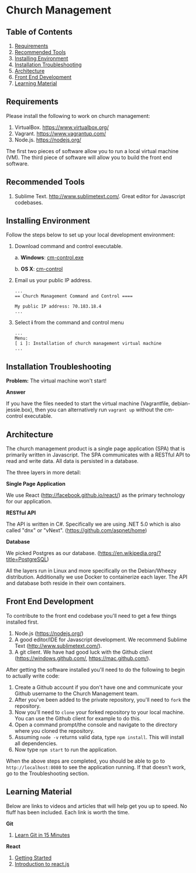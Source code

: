 # Church Management

## Table of Contents
1. <a href="https://github.com/saddlebackdev/church-management#requirements">Requirements</a>
2. <a href="https://github.com/saddlebackdev/church-management#recommended-tools">Recommended Tools</a>
3. <a href="https://github.com/saddlebackdev/church-management#installing-environment">Installing Environment</a>
4. <a href="https://github.com/saddlebackdev/church-management#installation-troubleshooting">Installation Troubleshooting</a>
5. <a href="https://github.com/saddlebackdev/church-management#architecture">Architecture</a>
6. <a href="https://github.com/saddlebackdev/church-management#front-end-development">Front End Development</a>
7. <a href="https://github.com/saddlebackdev/church-management/blob/master/README.md#learning-material">Learning Material</a>

## Requirements
Please install the following to work on church management:

1. VirtualBox. <a href="https://www.virtualbox.org/">https://www.virtualbox.org/</a>
2. Vagrant. <a href="https://www.vagrantup.com/">https://www.vagrantup.com/</a>
3. Node.js. <a href="https://nodejs.org/">https://nodejs.org/</a>

The first two pieces of software allow you to run a local virtual machine (VM). The third piece of software will allow you to build the front end software.

## Recommended Tools

1. Sublime Text. <a href="http://www.sublimetext.com/">http://www.sublimetext.com/</a>. Great editor for Javascript codebases.

## Installing Environment
Follow the steps below to set up your local development environment:

1. Download command and control executable.

    a. **Windows**: <a href="https://github.com/saddlebackdev/church-management/raw/master/windows-client/cm-control.exe">cm-control.exe</a>
    
    b. **OS X**: <a href="https://github.com/saddlebackdev/church-management/raw/master/osx-client/cm-control">cm-control</a>

2. Email us your public IP address. 

    ```
    ...
    == Church Management Command and Control ====

    My public IP address: 70.183.18.4
    ...
    ```    
    
3. Select **i** from the command and control menu

    ```
    ...
    Menu:
    [ i ]: Installation of church management virtual machine
    ...
    ```    

## Installation Troubleshooting

**Problem:** The virtual machine won't start!

**Answer**

If you have the files needed to start the virtual machine (Vagrantfile, debian-jessie.box), then you can alternatively run `vagrant up` without the cm-control executable.

## Architecture
The church management product is a single page application (SPA) that is primarily written in Javascript. The SPA communicates with a RESTful API to read and write data. All data is persisted in a database.

The three layers in more detail:

**Single Page Application**

We use React (http://facebook.github.io/react/) as the primary technology for our application. 

**RESTful API**

The API is written in C#. Specifically we are using .NET 5.0 which is also called "dnx" or "vNext". (https://github.com/aspnet/home)

**Database**

We picked Postgres as our database. (https://en.wikipedia.org/?title=PostgreSQL)

All the layers run in Linux and more specifically on the Debian/Wheezy distribution. Additionally we use Docker to containerize each layer. The API and database both reside in their own containers.

## Front End Development
To contribute to the front end codebase you'll need to get a few things installed first.

1. Node.js (https://nodejs.org/)
2. A good editor/IDE for Javascript development. We recommend Sublime Text (http://www.sublimetext.com/).
3. A git client. We have had good luck with the Github client (https://windows.github.com/, https://mac.github.com/).

After getting the software installed you'll need to do the following to begin to actually write code:

1. Create a Github account if you don't have one and communicate your Github username to the Church Management team.
2. After you've been added to the private repository, you'll need to `fork` the repository.
3. Now you'll need to `clone` your forked repository to your local machine. You can use the Github client for example to do this.
4. Open a command prompt/the console and navigate to the directory where you cloned the repository.
5. Assuming `node -v` returns valid data, type `npm install`. This will install all dependencies.
6. Now type `npm start` to run the application. 

When the above steps are completed, you should be able to go to `http://localhost:8080` to see the application running. If that doesn't work, go to the Troubleshooting section.

## Learning Material
Below are links to videos and articles that will help get you up to speed. No fluff has been included. Each link is worth the time.

**Git**

1. <a href="https://try.github.io/levels/1/challenges/1">Learn Git in 15 Minutes</a>

**React**

1. <a href="https://facebook.github.io/react/docs/getting-started.html">Getting Started</a>
2. <a href="https://www.youtube.com/watch?v=XxVg_s8xAms">Introduction to react.js</a>
